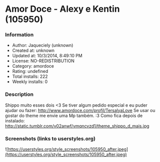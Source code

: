 # Amor Doce - Alexy e Kentin (105950)

### Information
- Author: Jaqueciely (unknown)
- Created at: unknown
- Updated at: 10/3/2014, 8:49:10 PM
- License: NO-REDISTRIBUTION
- Category: amordoce
- Rating: undefined
- Total installs: 222
- Weekly installs: 0


### Description
Shippo muito esses dois <3
Se tiver algum pedido especial e eu puder ajudar ou fazer: http://www.amordoce.com/profil/TersalyaLove
Se usar ou gostar do theme me envie uma Mp também.
:3
Como fica depois de instalado: http://static.tumblr.com/v02anwf/vmqncvzd1/theme_shippo_d_mais.jpg


### Screenshots (links to userstyles.org)
![https://userstyles.org/style_screenshots/105950_after.jpeg](https://userstyles.org/style_screenshots/105950_after.jpeg)


